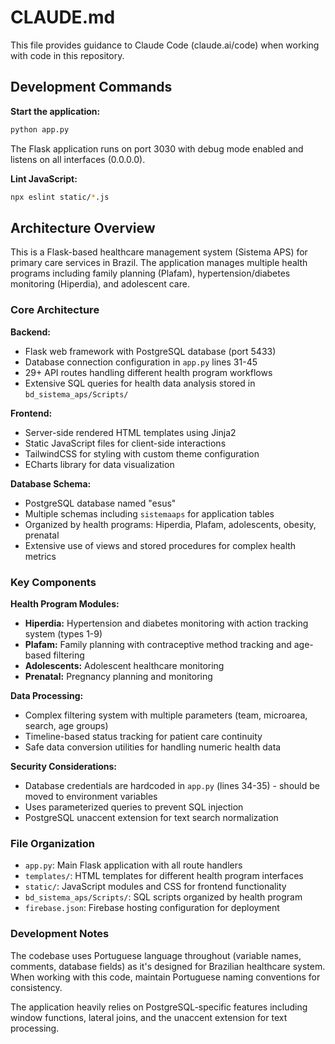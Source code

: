 # CLAUDE.md

This file provides guidance to Claude Code (claude.ai/code) when working with code in this repository.

## Development Commands

**Start the application:**
```bash
python app.py
```
The Flask application runs on port 3030 with debug mode enabled and listens on all interfaces (0.0.0.0).

**Lint JavaScript:**
```bash
npx eslint static/*.js
```

## Architecture Overview

This is a Flask-based healthcare management system (Sistema APS) for primary care services in Brazil. The application manages multiple health programs including family planning (Plafam), hypertension/diabetes monitoring (Hiperdia), and adolescent care.

### Core Architecture

**Backend:**
- Flask web framework with PostgreSQL database (port 5433)
- Database connection configuration in `app.py` lines 31-45
- 29+ API routes handling different health program workflows
- Extensive SQL queries for health data analysis stored in `bd_sistema_aps/Scripts/`

**Frontend:**
- Server-side rendered HTML templates using Jinja2
- Static JavaScript files for client-side interactions
- TailwindCSS for styling with custom theme configuration
- ECharts library for data visualization

**Database Schema:**
- PostgreSQL database named "esus" 
- Multiple schemas including `sistemaaps` for application tables
- Organized by health programs: Hiperdia, Plafam, adolescents, obesity, prenatal
- Extensive use of views and stored procedures for complex health metrics

### Key Components

**Health Program Modules:**
- **Hiperdia:** Hypertension and diabetes monitoring with action tracking system (types 1-9)
- **Plafam:** Family planning with contraceptive method tracking and age-based filtering
- **Adolescents:** Adolescent healthcare monitoring
- **Prenatal:** Pregnancy planning and monitoring

**Data Processing:**
- Complex filtering system with multiple parameters (team, microarea, search, age groups)
- Timeline-based status tracking for patient care continuity
- Safe data conversion utilities for handling numeric health data

**Security Considerations:**
- Database credentials are hardcoded in `app.py` (lines 34-35) - should be moved to environment variables
- Uses parameterized queries to prevent SQL injection
- PostgreSQL unaccent extension for text search normalization

### File Organization

- `app.py`: Main Flask application with all route handlers
- `templates/`: HTML templates for different health program interfaces
- `static/`: JavaScript modules and CSS for frontend functionality
- `bd_sistema_aps/Scripts/`: SQL scripts organized by health program
- `firebase.json`: Firebase hosting configuration for deployment

### Development Notes

The codebase uses Portuguese language throughout (variable names, comments, database fields) as it's designed for Brazilian healthcare system. When working with this code, maintain Portuguese naming conventions for consistency.

The application heavily relies on PostgreSQL-specific features including window functions, lateral joins, and the unaccent extension for text processing.